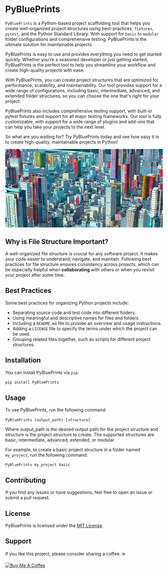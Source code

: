 # PyBluePrints

`PyBluePrints` is a Python-based project scaffolding tool that helps you create well-organized project structures using best-practices, `fixtures`, `pytest`, and the Python Standard Library. With support for `basic` to `modular` folder configurations and comprehensive testing, PyBluePrints is the ultimate solution for maintainable projects.

PyBluePrints is easy to use and provides everything you need to get started quickly. Whether you're a seasoned developer or just getting started, PyBluePrints is the perfect tool to help you streamline your workflow and create high-quality projects with ease.

With PyBluePrints, you can create project structures that are optimized for performance, scalability, and maintainability. Our tool provides support for a wide range of configurations, including basic, intermediate, advanced, and extended folder structures, so you can choose the one that's right for your project.

PyBluePrints also includes comprehensive testing support, with built-in pytest fixtures and support for all major testing frameworks. Our tool is fully customizable, with support for a wide range of plugins and add-ons that can help you take your projects to the next level.

So what are you waiting for? Try PyBluePrints today and see how easy it is to create high-quality, maintainable projects in Python!

![scafolds](assets/scaffolds.jpeg)

## Why is File Structure Important?

A well-organized file structure is crucial for any software project. It makes your code easier to understand, navigate, and maintain. Following best practices for file structure ensures consistency across projects, which can be especially helpful when **collaborating** with others or when you revisit your project after some time.

## Best Practices

Some best practices for organizing Python projects include:

- Separating source code and test code into different folders.
- Using meaningful and descriptive names for files and folders.
- Including a `README.md` file to provide an overview and usage instructions.
- Adding a `LICENSE` file to specify the terms under which the project can be used.
- Grouping related files together, such as scripts for different project structures.

## Installation

You can install PyBluePrints via `pip`:

```bash
pip install PyBluePrints
```

## Usage

To use PyBluePrints, run the following command:

`PyBluePrints [output_path] [structure]`

Where output_path is the desired output path for the project structure and structure is the project structure to create. The supported structures are basic, intermediate, advanced, extended, or modular.

For example, to create a basic project structure in a folder named `my_project`, run the following command:

```
PyBluePrints my_project basic
```

## Contributing

If you find any issues or have suggestions, feel free to open an issue or submit a pull request.

## License

PyBluePrints is licensed under the [MIT License](LICENSE).

## Support

If you like this project, please consider sharing a coffee. ☕

<a href="https://www.buymeacoffee.com/patimejiaS" target="_blank"><img src="https://cdn.buymeacoffee.com/buttons/v2/default-blue.png" alt="Buy Me A Coffee" style="height: 60px !important;width: 217px !important;" ></a>
